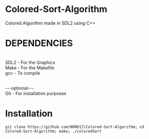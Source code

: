 # Colored-Sort-Algorithm
Colored Algorithm made in SDL2 using C++

# DEPENDENCIES
<br>SDL2 - For the Graphics
<br>Make - For the Makefile
<br>gcc  - To compile

<br>---optional---<br>
Git - For installation purposes

# Installation
```
git clone https://github.com/N0RD17/Colored-Sort-Algorithm; cd Colored-Sort-Algorithm; make; ./coloredSort
```

